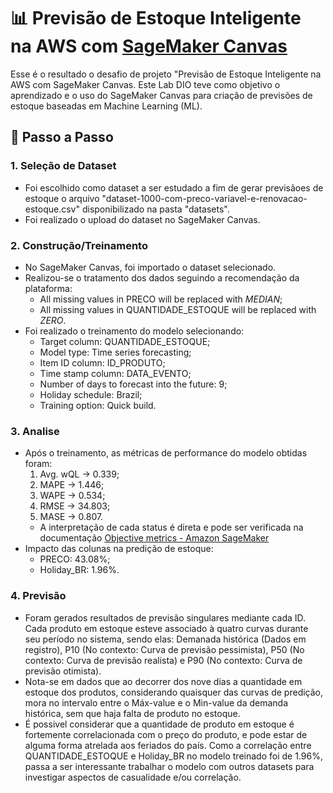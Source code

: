 # 📊 Previsão de Estoque Inteligente na AWS com [SageMaker Canvas](https://aws.amazon.com/pt/sagemaker/canvas/)

Esse é o resultado o desafio de projeto "Previsão de Estoque Inteligente na AWS com SageMaker Canvas. Este Lab DIO teve como objetivo o aprendizado e o uso do SageMaker Canvas para criação de previsões de estoque baseadas em Machine Learning (ML).

## 🚀 Passo a Passo

### 1. Seleção de Dataset

-   Foi escolhido como dataset a ser estudado a fim de gerar previsãoes de estoque o arquivo "dataset-1000-com-preco-variavel-e-renovacao-estoque.csv" disponibilizado na pasta "datasets".
-   Foi realizado o upload do dataset no SageMaker Canvas.

### 2. Construção/Treinamento

-   No SageMaker Canvas, foi importado o dataset selecionado.
-   Realizou-se o tratamento dos dados seguindo a recomendação da plataforma:
    - All missing values in PRECO will be replaced with *MEDIAN*;
    - All missing values in QUANTIDADE_ESTOQUE will be replaced with *ZERO*.
-   Foi realizado o treinamento do modelo selecionando:
    - Target column: QUANTIDADE_ESTOQUE;
    - Model type: Time series forecasting;
    - Item ID column: ID_PRODUTO;
    - Time stamp column: DATA_EVENTO;
    - Number of days to forecast into the future: 9;
    - Holiday schedule: Brazil;
    - Training option: Quick build.

### 3. Analise

-   Após o treinamento, as métricas de performance do modelo obtidas foram:
    1) Avg. wQL -> 0.339;
    2) MAPE -> 1.446;
    3) WAPE -> 0.534;
    4) RMSE -> 34.803;
    5) MASE -> 0.807.
    - A interpretação de cada status é direta e pode ser verificada na documentação [Objective metrics - Amazon SageMaker](https://docs.aws.amazon.com/sagemaker/latest/dg/timeseries-objective-metric.html)
-   Impacto das colunas na predição de estoque:
    - PRECO: 43.08%;
    - Holiday_BR: 1.96%.

### 4. Previsão

-   Foram gerados resultados de previsão singulares mediante cada ID. Cada produto em estoque esteve associado à quatro curvas durante seu período no sistema, sendo elas: Demanada histórica (Dados em registro), P10 (No contexto: Curva de previsão pessimista), P50 (No contexto: Curva de previsão realista) e P90 (No contexto: Curva de previsão otimista).
-   Nota-se em dados que ao decorrer dos nove dias a quantidade em estoque dos produtos, considerando quaisquer das curvas de predição, mora no intervalo entre o Máx-value e o Min-value da demanda histórica, sem que haja falta de produto no estoque.
-   É possivel considerar que a quantidade de produto em estoque é fortemente correlacionada com o preço do produto, e pode estar de alguma forma atrelada aos feriados do país. Como a correlação entre QUANTIDADE_ESTOQUE e Holiday_BR no modelo treinado foi de 1.96%, passa a ser interessante trabalhar o modelo com outros datasets para investigar aspectos de casualidade e/ou correlação.

